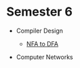 # Semester 6

- Compiler Design
  - [NFA to DFA](./Compiler%20Design/01NFAtoDFA.cpp)

- Computer Networks
